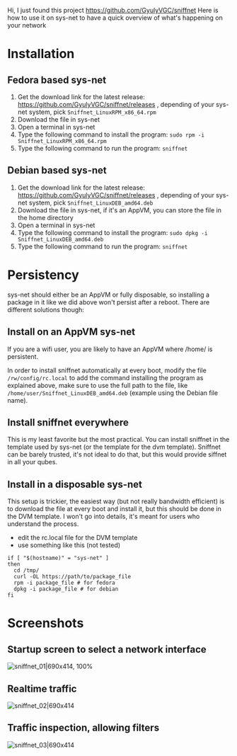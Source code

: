 Hi, I just found this project https://github.com/GyulyVGC/sniffnet Here is how to use it on sys-net to have a quick overview of what's happening on your network

# Installation

## Fedora based sys-net

1. Get the download link for the latest release: https://github.com/GyulyVGC/sniffnet/releases , depending of your sys-net system, pick `Sniffnet_LinuxRPM_x86_64.rpm`
2. Download the file in sys-net
3. Open a terminal in sys-net
4. Type the following command to install the program: `sudo rpm -i Sniffnet_LinuxRPM_x86_64.rpm`
5. Type the following command to run the program: `sniffnet`

## Debian based sys-net

1. Get the download link for the latest release: https://github.com/GyulyVGC/sniffnet/releases , depending of your sys-net system, pick `Sniffnet_LinuxDEB_amd64.deb`
2. Download the file in sys-net, if it's an AppVM, you can store the file in the home directory
3. Open a terminal in sys-net
4. Type the following command to install the program: `sudo dpkg -i Sniffnet_LinuxDEB_amd64.deb`
5. Type the following command to run the program: `sniffnet`

# Persistency

sys-net should either be an AppVM or fully disposable, so installing a package in it like we did above won't persist after a reboot. There are different solutions though:

## Install on an AppVM sys-net

If you are a wifi user, you are likely to have an AppVM where /home/ is persistent.

In order to install sniffnet automatically at every boot, modify the file `/rw/config/rc.local` to add the command installing the program as explained above, make sure to use the full path to the file, like `/home/user/Sniffnet_LinuxDEB_amd64.deb` (example using the Debian file name).

## Install sniffnet everywhere

This is my least favorite but the most practical. You can install sniffnet in the template used by sys-net (or the template for the dvm template). Sniffnet can be barely trusted, it's not ideal to do that, but this would provide siffnet in all your qubes.

## Install in a disposable sys-net

This setup is trickier, the easiest way (but not really bandwidth efficient) is to download the file at every boot and install it, but this should be done in the DVM template. I won't go into details, it's meant for users who understand the process.

- edit the rc.local file for the DVM template
- use something like this (not tested)

```
if [ "$(hostname)" = "sys-net" ]
then
  cd /tmp/
  curl -OL https://path/to/package_file
  rpm -i package_file # for fedora
  dpkg -i package_file # for debian
fi
```

# Screenshots

## Startup screen to select a network interface
![sniffnet_01|690x414, 100%](upload://1vlwrnj5lrZOgHQMkL0qJfRmML7.png)

## Realtime traffic
![sniffnet_02|690x414](upload://4AOdtwv1SARPGJivAsRNnN71bjt.png)

## Traffic inspection, allowing filters
![sniffnet_03|690x414](upload://avkkXkiiQ4yGVCIRERy9zSdDrmQ.png)